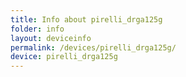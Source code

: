 ```yaml
---
title: Info about pirelli_drga125g
folder: info
layout: deviceinfo
permalink: /devices/pirelli_drga125g/
device: pirelli_drga125g
---
```

